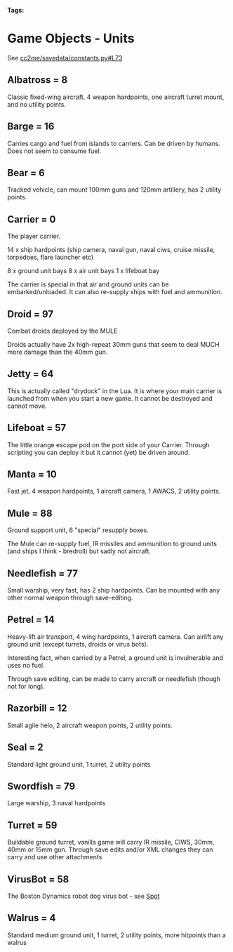 
**Tags:**

# Game Objects - Units

See [cc2me/savedata/constants.py#L73](https://github.com/cc2modteam/cc2me/blob/master/cc2me/savedata/constants.py#L73)

## Albatross = 8

Classic fixed-wing aircraft. 4 weapon hardpoints, one aircraft turret mount, and no utility points.

## Barge = 16

Carries cargo and fuel from islands to carriers. Can be driven by humans. Does not seem to consume fuel.

## Bear = 6

Tracked vehicle, can mount 100mm guns and 120mm artillery, has 2 utility points.

## Carrier = 0

The player carrier.

14 x ship hardpoints (ship camera, naval gun, naval ciws, cruise missile, torpedoes, flare launcher etc)

8 x ground unit bays 8 x air unit bays 1 x lifeboat bay

The carrier is special in that air and ground units can be embarked/unloaded. It can also re-supply ships with fuel and ammunition.

## Droid = 97

Combat droids deployed by the MULE

Droids actually have 2x high-repeat 30mm guns that seem to deal MUCH more damage than the 40mm gun.

## Jetty = 64

This is actually called "drydock" in the Lua. It is where your main carrier is launched from when you start a new game. It cannot be destroyed and cannot move.

## Lifeboat = 57

The little orange escape pod on the port side of your Carrier. Through scripting you can deploy it but it cannot (yet) be driven around.

## Manta = 10

Fast jet, 4 weapon hardpoints, 1 aircraft camera, 1 AWACS, 2 utility points.

## Mule = 88

Ground support unit, 6 "special" resupply boxes.

The Mule can re-supply fuel, IR missiles and ammunition to ground units (and ships I think - bredroll) but sadly not aircraft.

## Needlefish = 77

Small warship, very fast, has 2 ship hardpoints. Can be mounted with any other normal weapon through save-editing.

## Petrel = 14

Heavy-lift air transport, 4 wing hardpoints, 1 aircraft camera. Can airlift any ground unit (except turrets, droids or virus bots).

Interesting fact, when carried by a Petrel, a ground unit is invulnerable and uses no fuel.

Through save editing, can be made to carry aircraft or needlefish (though not for long).

## Razorbill = 12

Small agile helo, 2 aircraft weapon points, 2 utility points.

## Seal = 2

Standard light ground unit, 1 turret, 2 utility points

## Swordfish = 79

Large warship, 3 naval hardpoints

## Turret = 59

Buildable ground turret, vanilla game will carry IR missile, CIWS, 30mm, 40mm or 15mm gun. Through save edits and/or XML changes they can carry and use other attachments

## VirusBot = 58

The Boston Dynamics robot dog virus bot - see [Spot](https://www.bostondynamics.com/products/spot)

## Walrus = 4

Standard medium ground unit, 1 turret, 2 utility points, more hitpoints than a walrus